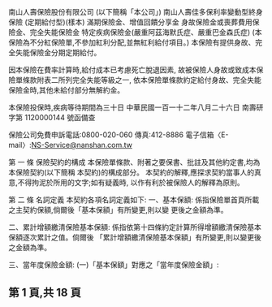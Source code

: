 南山人壽保險股份有限公司 
(以下簡稱「本公司」) 
南山人壽佳多保利率變動型終身保險 
(定期給付型)(樣本) 
滿期保險金、增值回饋分享金 身故保險金或喪葬費用保險金、完全失能保險金 特定疾病保險金(嚴重阿茲海默氏症、嚴重巴金森氏症) 
(本保險為不分紅保險單,不參加紅利分配,並無紅利給付項目。) 
本保險有提供身故、完全失能保險金分期定期給付。

因本保險在費率計算時,給付成本已考慮死亡脫退因素, 故被保險人身故或致成本保險單條款附表二所列完全失能等級之一, 依本保險單條款約定給付身故、完全失能保險金時,其他未給付部分無解約金。 

本保險投保時,疾病等待期間為三十日 中華民國一百一十二年八月二十六日 南壽研字第 1120000144 號函備查 
 
 
保險公司免費申訴電話:0800-020-060 傳真:412-8886 電子信箱〈E-mail〉:NS-Service@nanshan.com.tw 
 
第 一 條 保險契約的構成 本保險單條款、附著之要保書、批註及其他約定書,均為本保險契約(以下簡稱 本契約)的構成部分。 本契約的解釋,應探求契約當事人的真意,不得拘泥於所用的文字;如有疑義時, 以作有利於被保險人的解釋為原則。 

第 二 條 名詞定義 本契約各項名詞定義如下: 一、基本保額: 
係指保險單首頁所載之主契約保額,倘爾後「基本保額」有所變更,則以變 更後之金額為準。 

二、累計增額繳清保險基本保額: 
係指依第十四條約定計算所得增額繳清保險基本保額逐次累計之值。倘爾後 「累計增額繳清保險基本保額」有所變更,則以變更後之金額為準。 

三、當年度保險金額: 
(一)「基本保額」對應之「當年度保險金額」: 

## 第 1 頁,共 18 頁
